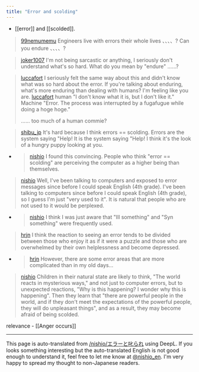```yaml
---
title: "Error and scolding"
---
```


- [[error]] and [[scolded]].

> [99nemumemu](https://twitter.com/99nemumemu/status/1779666095538151708) Engineers live with errors their whole lives 、、、、? Can you endure 、、、、?

> [joker1007](https://twitter.com/joker1007/status/1780296976195821576) I'm not being sarcastic or anything, I seriously don't understand what's so hard. What do you mean by "endure" ......?

> [luccafort](https://twitter.com/luccafort/status/1780389249734590548) I seriously felt the same way about this and didn't know what was so hard about the error.
>  If you're talking about enduring, what's more enduring than dealing with humans? I'm feeling like you are.
> [luccafort](https://twitter.com/luccafort/status/1780389638991155275) human "I don't know what it is, but I don't like it."
>  Machine "Error. The process was interrupted by a fugafugue while doing a hoge hoge."
>
>  ...... too much of a human commie?

> [shibu_jp](https://twitter.com/shibu_jp/status/1780598963860844572) It's hard because I think errors == scolding. Errors are the system saying "Help! It is the system saying "Help! I think it's the look of a hungry puppy looking at you.
- > [nishio](https://twitter.com/nishio/status/1780614904539701600) I found this convincing. People who think "error == scolding" are perceiving the computer as a higher being than themselves.



> [nishio](https://twitter.com/nishio/status/1780775349779071002/quick_promote_web/intro) Well, I've been talking to computers and exposed to error messages since before I could speak English (4th grade). I've been talking to computers since before I could speak English (4th grade), so I guess I'm just "very used to it". It is natural that people who are not used to it would be perplexed.
- > [nishio](https://twitter.com/nishio/status/1780776125796622807) I think I was just aware that "Ill something" and "Syn something" were frequently used.

> [hrjn](https://twitter.com/hrjn/status/1780783607344398560) I think the reaction to seeing an error tends to be divided between those who enjoy it as if it were a puzzle and those who are overwhelmed by their own helplessness and become depressed.
- > [hrjn](https://twitter.com/hrjn/status/1780783811430842865) However, there are some error areas that are more complicated than in my old days...

> [nishio](https://twitter.com/nishio/status/1780786321180729767) Children in their natural state are likely to think, "The world reacts in mysterious ways," and not just to computer errors, but to unexpected reactions, "Why is this happening? I wonder why this is happening". Then they learn that "there are powerful people in the world, and if they don't meet the expectations of the powerful people, they will do unpleasant things", and as a result, they may become afraid of being scolded.


relevance
    - [[Anger occurs]]

---
This page is auto-translated from [/nishio/エラーと叱られ](https://scrapbox.io/nishio/エラーと叱られ) using DeepL. If you looks something interesting but the auto-translated English is not good enough to understand it, feel free to let me know at [@nishio_en](https://twitter.com/nishio_en). I'm very happy to spread my thought to non-Japanese readers.